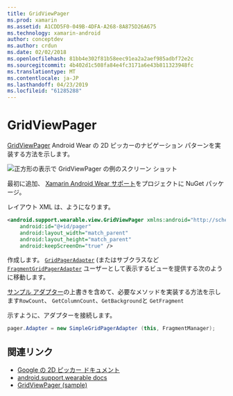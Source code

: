 ```yaml
---
title: GridViewPager
ms.prod: xamarin
ms.assetid: A1CDD5F0-049B-4DFA-A268-8A875D26A675
ms.technology: xamarin-android
author: conceptdev
ms.author: crdun
ms.date: 02/02/2018
ms.openlocfilehash: 81bb4e302f81b58eec91ea2a2aef985adbf72e2c
ms.sourcegitcommit: 4b402d1c508fa84e4fc3171a6e43b811323948fc
ms.translationtype: MT
ms.contentlocale: ja-JP
ms.lasthandoff: 04/23/2019
ms.locfileid: "61285288"
---
```

# <a name="gridviewpager"></a>GridViewPager

[GridViewPager](https://developer.xamarin.com/samples/GridViewPager/) Android Wear の 2D ピッカーのナビゲーション パターンを実装する方法を示します。

![正方形の表示で GridViewPager の例のスクリーン ショット](gridviewpager-images/gridviewpager.png)

最初に追加、 [Xamarin Android Wear サポート](https://www.nuget.org/packages/Xamarin.Android.Wear/)をプロジェクトに NuGet パッケージ。

レイアウト XML は、ようになります。

```xml
<android.support.wearable.view.GridViewPager xmlns:android="http://schemas.android.com/apk/res/android"
    android:id="@+id/pager"
    android:layout_width="match_parent"
    android:layout_height="match_parent"
    android:keepScreenOn="true" />
```

作成します。 [`GridPagerAdapter`](https://developer.android.com/reference/android/support/wearable/view/GridPagerAdapter.html)
(またはサブクラスなど [`FragmentGridPagerAdapter`](https://developer.android.com/reference/android/support/wearable/view/FragmentGridPagerAdapter.html)
ユーザーとして表示するビューを提供する次のように移動します。

[サンプル アダプター](https://github.com/xamarin/monodroid-samples/blob/master/wear/GridViewPager/GridViewPager/SimpleGridPagerAdapter.cs)の上書きを含めて、必要なメソッドを実装する方法を示します`RowCount`、 `GetColumnCount`、`GetBackground`と `GetFragment`

示すように、アダプターを接続します。

```csharp
pager.Adapter = new SimpleGridPagerAdapter (this, FragmentManager);
```



## <a name="related-links"></a>関連リンク

- [Google の 2D ピッカー ドキュメント](https://developer.android.com/training/wearables/ui/2d-picker.html)
- [android.support.wearable docs](https://developer.android.com/reference/android/support/wearable/view/package-summary.html)
- [GridViewPager (sample)](https://developer.xamarin.com/samples/GridViewPager/)
